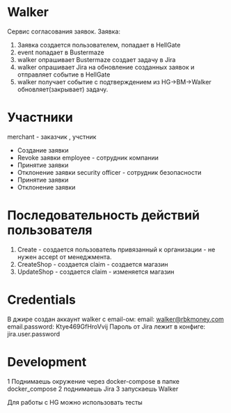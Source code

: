 # Walker
Сервис согласования заявок. 
Заявка:
 1. Заявка создается пользователем, попадает в HellGate
 2. event попадает в Bustermaze
 3. walker опрашивает Bustermaze создает задачу в Jira
 4. walker опрашивает Jira на обновление созданных заявок и отправляет событие в HellGate
 5. walker получает событие c подтверждением из HG->BM->Walker обновляет(закрывает) задачу.

# Участники
merchant - заказчик , учстник 
 - Создание заявки
 - Revoke заявки
employee - сотрудник компании 
 - Принятие заявки 
 - Отклонение заявки 
security officer - сотрудник безопасности
 - Принятие заявки 
 - Отклонение заявки 

# Последовательность действий пользователя 
 1. Create - создается пользователь привязанный к организации - не нужен accept от менеджмента.
 2. CreateShop - создается claim - создается магазин 
 3. UpdateShop -  создается claim - изменяется магазин

 
# Credentials
В джире создан аккаунт walker с email-ом:
email: walker@rbkmoney.com 
email.password: Ktye469GfHroVvij
Пароль от Jira лежит в конфиге: jira.user.password
 
# Development 
1 Поднимаешь окружение через docker-compose в папке docker_compose
2 поднимаешь Jira
3 запускаешь Walker

Для работы c HG можно использовать тесты



